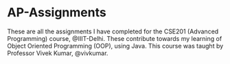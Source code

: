# AP-Assignments
These are all the assignments I have completed for the CSE201 (Advanced Programming) course, @IIIT-Delhi. These contribute towards my learning of Object Oriented Programming  (OOP), using Java. This course was taught by Professor Vivek Kumar, @vivkumar.
